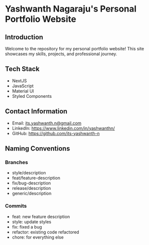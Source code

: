 # Yashwanth Nagaraju's Personal Portfolio Website

## Introduction
Welcome to the repository for my personal portfolio website! This site showcases my skills, projects, and professional journey.

## Tech Stack
- NextJS
- JavaScript
- Material UI
- Styled Components

## Contact Information
- Email: its.yashwanth.n@gmail.com
- LinkedIn: https://www.linkedin.com/in/yashwanthn/
- GitHub: https://github.com/its-yashwanth-n

## Naming Conventions

### Branches
- style/description
- feat/feature-description
- fix/bug-description
- release/description
- generic/description

### Commits
- feat: new feature description
- style: update styles
- fix: fixed a bug
- refactor: existing code refactored
- chore: for everything else
